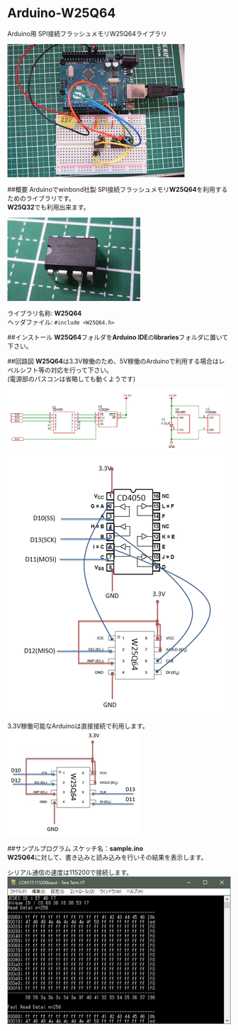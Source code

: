 # Arduino-W25Q64
Arduino用 SPI接続フラッシュメモリW25Q64ライブラリ

![結線図](img/demo.jpg)

##概要
Arduinoでwinbond社製 SPI接続フラッシュメモリ**W25Q64**を利用するためのライブラリです。  
**W25Q32**でも利用出来ます。  

![W25Q64 DIP](img/W25Q64.jpg)


ライブラリ名称: **W25Q64**  
ヘッダファイル: `#include <W25Q64.h>`  

##インストール
**W25Q64**フォルダを**Arduino IDE**の**libraries**フォルダに置いて下さい。  

##回路図
**W25Q64**は3.3V稼働のため、5V稼働のArduinoで利用する場合はレベルシフト等の対応を行って下さい。  
(電源部のパスコンは省略しても動くようです)  

![回路図](img/Schematic1.png)
![接続図](img/Schematic2.png)

3.3V稼働可能なArduinoは直接接続で利用します。  
![接続図2](img/Schematic3.jpg)  

##サンプルプログラム
スケッチ名：**sample.ino**  
**W25Q64**に対して、書き込みと読み込みを行いその結果を表示します。  

シリアル通信の速度は115200で接続します。  
![接続図](img/sample_console.png)

